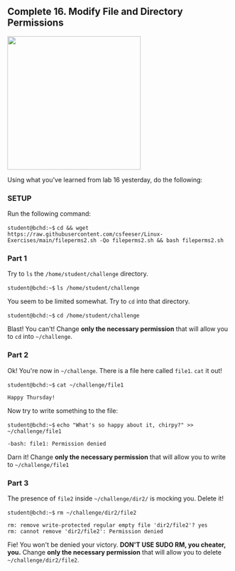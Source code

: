 ## Complete 16. Modify File and Directory Permissions

<img src="https://i.imgflip.com/399etp.jpg" width="300"/>

Using what you've learned from lab 16 yesterday, do the following:

### SETUP

Run the following command:

`student@bchd:~$` `cd && wget https://raw.githubusercontent.com/csfeeser/Linux-Exercises/main/fileperms2.sh -Qo fileperms2.sh && bash fileperms2.sh`

### Part 1

Try to `ls` the `/home/student/challenge` directory.

`student@bchd:~$` `ls /home/student/challenge`

You seem to be limited somewhat. Try to `cd` into that directory.

`student@bchd:~$` `cd /home/student/challenge`

Blast! You can't! Change **only the necessary permission** that will allow you to `cd` into `~/challenge`.


### Part 2

Ok! You're now in `~/challenge`. There is a file here called `file1`. `cat` it out!

`student@bchd:~$` `cat ~/challenge/file1`

```
Happy Thursday!
```

Now try to write something to the file:

`student@bchd:~$` `echo "What's so happy about it, chirpy?" >> ~/challenge/file1`

```
-bash: file1: Permission denied
```

Darn it! Change **only the necessary permission** that will allow you to write to `~/challenge/file1`

### Part 3

The presence of `file2` inside `~/challenge/dir2/` is mocking you. Delete it!

`student@bchd:~$` `rm ~/challenge/dir2/file2`

```
rm: remove write-protected regular empty file 'dir2/file2'? yes
rm: cannot remove 'dir2/file2': Permission denied
```

Fie! You won't be denied your victory. **DON'T USE SUDO RM, you cheater, you.** Change **only the necessary permission** that will allow you to delete `~/challenge/dir2/file2`.
